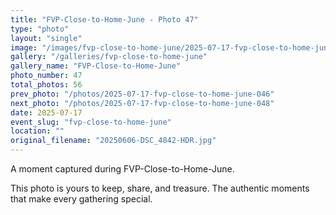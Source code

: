 ```yaml
---
title: "FVP-Close-to-Home-June - Photo 47"
type: "photo"
layout: "single"
image: "/images/fvp-close-to-home-june/2025-07-17-fvp-close-to-home-june-047.jpg"
gallery: "/galleries/fvp-close-to-home-june"
gallery_name: "FVP-Close-to-Home-June"
photo_number: 47
total_photos: 56
prev_photo: "/photos/2025-07-17-fvp-close-to-home-june-046"
next_photo: "/photos/2025-07-17-fvp-close-to-home-june-048"
date: 2025-07-17
event_slug: "fvp-close-to-home-june"
location: ""
original_filename: "20250606-DSC_4842-HDR.jpg"
---
```


A moment captured during FVP-Close-to-Home-June.

This photo is yours to keep, share, and treasure. The authentic moments that make every gathering special.